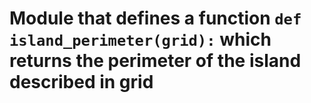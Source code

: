 # Module that defines a function `def island_perimeter(grid):` which returns the perimeter of the island described in grid